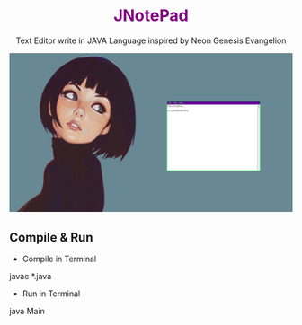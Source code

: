 <h1 align="center" style="color: purple">JNotePad</h1>

<p align="center">Text Editor write in JAVA Language inspired by Neon Genesis Evangelion</p>

![alt text](https://raw.githubusercontent.com/KevoTHRASHER/JNotePad/main/img/JNotePad.png?raw=true)

<h2>Compile & Run</h2>

- Compile in Terminal

javac *.java

- Run in Terminal

java Main
